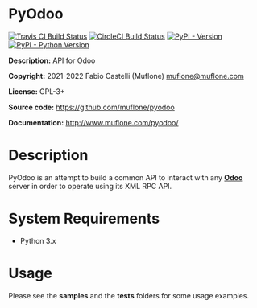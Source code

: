 # PyOdoo

[![Travis CI Build Status](https://img.shields.io/travis/com/muflone/pyodoo/master.svg)](https://www.travis-ci.com/github/muflone/pyodoo)
[![CircleCI Build Status](https://img.shields.io/circleci/project/github/muflone/pyodoo/master.svg)](https://circleci.com/gh/muflone/pyodoo)
[![PyPI - Version](https://img.shields.io/pypi/v/PyOdoo.svg)](https://pypi.org/project/PyOdoo/)
[![PyPI - Python Version](https://img.shields.io/pypi/pyversions/PyOdoo.svg)](https://pypi.org/project/PyOdoo/)

**Description:** API for Odoo

**Copyright:** 2021-2022 Fabio Castelli (Muflone) <muflone@muflone.com>

**License:** GPL-3+

**Source code:** https://github.com/muflone/pyodoo

**Documentation:** http://www.muflone.com/pyodoo/

# Description

PyOdoo is an attempt to build a common API to interact with any
[**Odoo**](https://www.odoo.com/) server in order to operate using
its XML RPC API.

# System Requirements

* Python 3.x

# Usage

Please see the **samples** and the **tests** folders for some usage examples.
